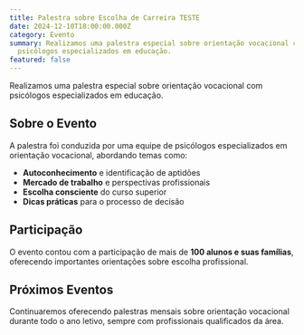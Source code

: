 ```yaml
---
title: Palestra sobre Escolha de Carreira TESTE
date: 2024-12-10T18:00:00.000Z
category: Evento
summary: Realizamos uma palestra especial sobre orientação vocacional com
  psicólogos especializados em educação.
featured: false
---
```


Realizamos uma palestra especial sobre orientação vocacional com psicólogos especializados em educação.

## Sobre o Evento

A palestra foi conduzida por uma equipe de psicólogos especializados em orientação vocacional, abordando temas como:

- **Autoconhecimento** e identificação de aptidões
- **Mercado de trabalho** e perspectivas profissionais  
- **Escolha consciente** do curso superior
- **Dicas práticas** para o processo de decisão

## Participação

O evento contou com a participação de mais de **100 alunos e suas famílias**, oferecendo importantes orientações sobre escolha profissional.

## Próximos Eventos

Continuaremos oferecendo palestras mensais sobre orientação vocacional durante todo o ano letivo, sempre com profissionais qualificados da área.